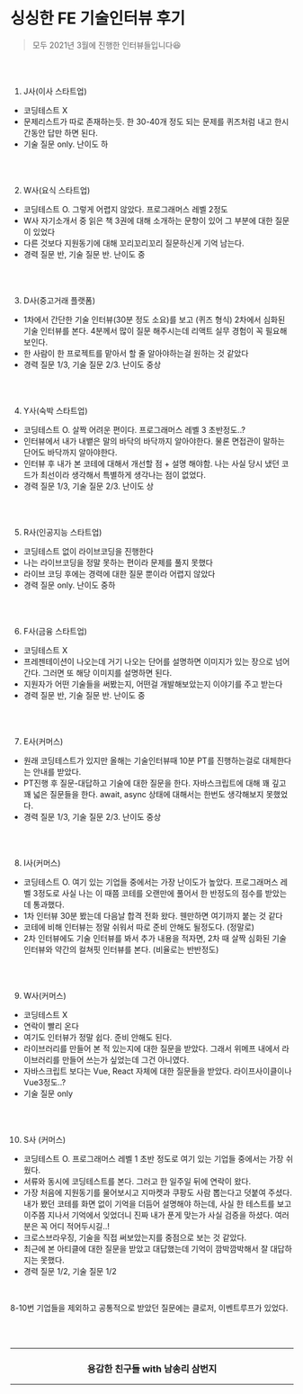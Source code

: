# 싱싱한 FE 기술인터뷰 후기

> 모두 2021년 3월에 진행한 인터뷰들입니다😆

<br />
<br />

1. J사(이사 스타트업)
- 코딩테스트 X
- 문제리스트가 따로 존재하는듯. 한 30-40개 정도 되는 문제를 퀴즈처럼 내고 한시간동안 답만 하면 된다.
- 기술 질문 only. 난이도 하

<br />
<br />

2. W사(요식 스타트업)
- 코딩테스트 O. 그렇게 어렵지 않았다. 프로그래머스 레벨 2정도
- W사 자기소개서 중 읽은 책 3권에 대해 소개하는 문항이 있어 그 부분에 대한 질문이 있었다
- 다른 것보다 지원동기에 대해 꼬리꼬리꼬리 질문하신게 기억 남는다.
- 경력 질문 반, 기술 질문 반. 난이도 중

<br />
<br />

3. D사(중고거래 플랫폼)
- 1차에서 간단한 기술 인터뷰(30분 정도 소요)를 보고 (퀴즈 형식) 2차에서 심화된 기술 인터뷰를 본다. 4분께서 많이 질문 해주시는데 리액트 실무 경험이 꼭 필요해보인다.
- 한 사람이 한 프로젝트를 맡아서 할 줄 알아야하는걸 원하는 것 같았다
- 경력 질문 1/3, 기술 질문 2/3. 난이도 중상

<br />
<br />

4. Y사(숙박 스타트업)
- 코딩테스트 O. 살짝 어려운 편이다. 프로그래머스 레벨 3 초반정도..?
- 인터뷰에서 내가 내뱉은 말의 바닥의 바닥까지 알아야한다. 물론 면접관이 말하는 단어도 바닥까지 알아야한다.
- 인터뷰 후 내가 본 코테에 대해서 개선할 점 + 설명 해야함. 나는 사실 당시 냈던 코드가 최선이라 생각해서 특별하게 생각나는 점이 없었다.
- 경력 질문 1/3, 기술 질문 2/3. 난이도 상

<br />
<br />

5. R사(인공지능 스타트업)
- 코딩테스트 없이 라이브코딩을 진행한다
- 나는 라이브코딩을 정말 못하는 편이라 문제를 풀지 못했다
- 라이브 코딩 후에는 경력에 대한 질문 뿐이라 어렵지 않았다
- 경력 질문 only. 난이도 중하

<br />
<br />

6. F사(금융 스타트업)
- 코딩테스트 X
- 프레젠테이션이 나오는데 거기 나오는 단어를 설명하면 이미지가 있는 장으로 넘어간다. 그러면 또 해당 이미지를 설명하면 된다.
- 지원자가 어떤 기술들을 써봤는지, 어떤걸 개발해보았는지 이야기를 주고 받는다
- 경력 질문 반, 기술 질문 반. 난이도 중

<br />
<br />

7. E사(커머스)
- 원래 코딩테스트가 있지만 올해는 기술인터뷰때 10분 PT를 진행하는걸로 대체한다는 안내를 받았다.
- PT진행 후 질문-대답하고 기술에 대한 질문을 한다. 자바스크립트에 대해 꽤 깊고 꽤 넓은 질문들을 한다. await, async 상태에 대해서는 한번도 생각해보지 못했었다.
- 경력 질문 1/3, 기술 질문 2/3. 난이도 중상

<br />
<br />

8. I사(커머스)
- 코딩테스트 O. 여기 있는 기업들 중에서는 가장 난이도가 높았다. 프로그래머스 레벨 3정도로 사실 나는 이 때쯤 코테를 오랜만에 풀어서 한 반정도의 점수를 받았는데 통과했다.
- 1차 인터뷰 30분 봤는데 다음날 합격 전화 왔다. 웬만하면 여기까지 붙는 것 같다
- 코테에 비해 인터뷰는 정말 쉬워서 따로 준비 안해도 될정도다. (정말로)
- 2차 인터뷰에도 기술 인터뷰를 봐서 추가 내용을 적자면, 2차 때 살짝 심화된 기술 인터뷰와 약간의 컬쳐핏 인터뷰를 본다. (비율로는 반반정도)

<br />
<br />

9. W사(커머스)
- 코딩테스트 X
- 연락이 빨리 온다
- 여기도 인터뷰가 정말 쉽다. 준비 안해도 된다.
- 라이브러리를 만들어 본 적 있는지에 대한 질문을 받았다. 그래서 위메프 내에서 라이브러리를 만들어 쓰는가 싶었는데 그건 아니였다.
- 자바스크립트 보다는 Vue, React 자체에 대한 질문들을 받았다. 라이프사이클이나 Vue3정도..?
- 기술 질문 only

<br />
<br />

10. S사 (커머스)
- 코딩테스트 O. 프로그래머스 레벨 1 초반 정도로 여기 있는 기업들 중에서는 가장 쉬웠다.
- 서류와 동시에 코딩테스트를 본다. 그러고 한 일주일 뒤에 연락이 왔다.
- 가장 처음에 지원동기를 물어보시고 지마켓과 쿠팡도 사람 뽑는다고 덧붙여 주셨다. 내가 봤던 코테를 화면 없이 기억을 더듬어 설명해야 하는데, 사실 한 테스트를 보고 이주쯤 지나서 기억에서 잊었더니 진짜 내가 푼게 맞는가 사실 검증을 하셨다. 여러분은 꼭 어디 적어두시길..!
- 크로스브라우징, 기술을 직접 써보았는지를 중점으로 보는 것 같았다.
- 최근에 본 아티클에 대한 질문을 받았고 대답했는데 기억이 깜박깜박해서 잘 대답하지는 못했다.
- 경력 질문 1/2, 기술 질문 1/2

<br />

8-10번 기업들을 제외하고 공통적으로 받았던 질문에는 클로저, 이벤트루프가 있었다.

<br />
<br />
<div align=center>
  <hr />
    <h3> 용감한 친구들 with 남송리 삼번지 </h3>
  <hr />
</div>
   
